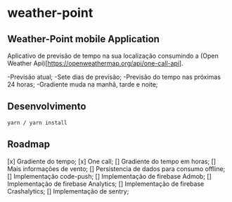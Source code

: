 # weather-point
Weather-Point mobile Application
---

Aplicativo de previsão de tempo na sua localização consumindo a (Open Weather Api)[https://openweathermap.org/api/one-call-api].

-Previsão atual;
-Sete dias de previsão;
-Previsão do tempo nas próximas 24 horas;
-Gradiente muda na manhã, tarde e noite;

Desenvolvimento
---

```
yarn / yarn install
```

Roadmap
---
[x] Gradiente do tempo;
[x] One call;
[] Gradiente do tempo em horas;
[] Mais informações de vento;
[] Persistencia de dados para consumo offline;
[] Implementação code-push;
[] Implementação de firebase Admob;
[] Implementação de firebase Analytics;
[] Implementação de firebase Crashalytics;
[] Implementação de sentry;

